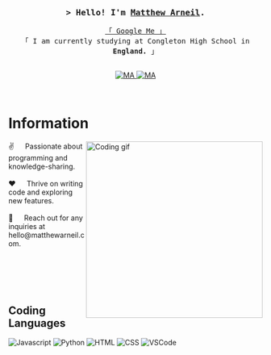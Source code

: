 <!-- Intro -->
<h3 align="center">
        <samp>&gt; Hello! I'm
                <b><a target="_blank" href="https://matthewarneil.com">Matthew Arneil</a></b>.
        </samp>
</h3>


<p align="center"> 
  <samp>
    <a href="https://www.google.com/search?q=Matthew+Arneil">「 Google Me 」</a>
    <br>
    「 I am currently studying at Congleton High School in <b>England.</b> 」
    <br>
    <br>
  </samp>
</p>

<p align="center">
 <a href="https://matthewarneil.com" target="blank">
  <img src="https://img.shields.io/badge/Website-DC143C?style=for-the-badge&logo=medium&logoColor=white" alt="MA" />
 </a>
 <a href="https://linkedin.com/in/matthew-arneil" target="_blank">
  <img src="https://img.shields.io/badge/LinkedIn-0077B5?style=for-the-badge&logo=linkedin&logoColor=white" alt="MA"/>
 </a>
</p>
<br />

<!-- About Section -->
 # Information
 
<p>
  <img align="right" width="350" src="https://media4.giphy.com/media/qgQUggAC3Pfv687qPC/giphy.gif?cid=ecf05e473jcwll5q40uhks0is2rx1r6dyb03o2dqkx791fdc&ep=v1_gifs_search&rid=giphy.gif&ct=g" alt="Coding gif" />
✌️   Passionate about programming and knowledge-sharing.<br/><br/>
❤️   Thrive on writing code and exploring new features.<br/><br/>
💬   Reach out for any inquiries at hello@matthewarneil.com.<br/><br/>

</p>

<br/>
<br/>
<br/>

## Coding Languages

![Javascript](https://img.shields.io/badge/Javascript-F0DB4F?style=for-the-badge&labelColor=blue&logo=javascript&logoColor=F0DB4F)
![Python](https://img.shields.io/badge/python-3670A0?style=for-the-badge&logo=python&logoColor=ffdd54)
![HTML](https://img.shields.io/badge/HTML5-E34F26?style=for-the-badge&logo=html5&logoColor=white)
![CSS](https://img.shields.io/badge/CSS-E34F26?style=for-the-badge&logo=css&logoColor=blue)
![VSCode](https://img.shields.io/badge/Visual_Studio-0078d7?style=for-the-badge&logo=visual%20studio&logoColor=white)


<br/>
